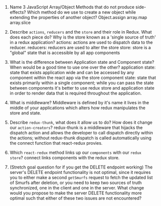 1.  Name 3 JavaScript Array/Object Methods that do not produce side-effects? Which method do we use to create a new object while extending the properties of another object?
    Object.assign
    array.map
    array.slice

1.  Describe `actions`, `reducers` and the `store` and their role in Redux. What does each piece do? Why is the store known as a 'single source of truth' in a redux application?
    actions: actions are used to dispatch data to the reducer. 
    reducers: reducers are used to alter the store
    store: store is a "global" state that is accessible by all app components

1.  What is the difference between Application state and Component state? When would be a good time to use one over the other?
    application state: state that exists application wide and can be accessed by any component within the react app via the store
    component state: state that exists primarily within a single component; while you can pass the state between components it's better to use redux store and application state in order to render data that is required throughout the application.

1.  What is middleware?
    Middleware is defined by it's name it lives in the middle of your applications which alters how redux manipulates the store and state.

1.  Describe `redux-thunk`, what does it allow us to do? How does it change our `action-creators`?
    redux-thunk is a middleware that hijacks the dispatch action and allows the developer to call dispatch directly within the actions; without redux-thunk dispatch is called automatically using the connect function that react-redux provies.

1.  Which `react-redux` method links up our `components` with our `redux store`?
    connect links components with the redux store.
    
1. (Stretch goal question for if you get the DELETE endpoint working) The server's DELETE endpoint functionality is not optimal, since it requires you to either make a second `getSmurfs` request to fetch the updated list of Smurfs after deletion, or you need to keep two sources of truth synchronized, one in the client and one in the server. What change would you propose to make the server DELETE functionality more optimal such that either of these two issues are not encountered?